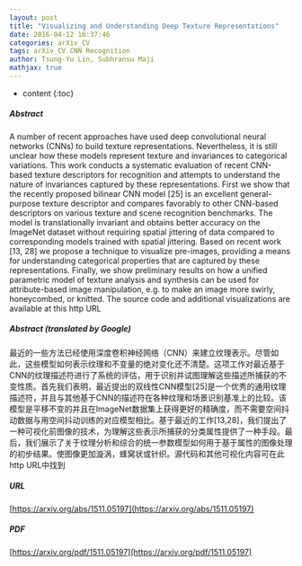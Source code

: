 ```yaml
---
layout: post
title: "Visualizing and Understanding Deep Texture Representations"
date: 2016-04-12 16:37:46
categories: arXiv_CV
tags: arXiv_CV CNN Recognition
author: Tsung-Yu Lin, Subhransu Maji
mathjax: true
---
```


* content
{:toc}

##### Abstract
A number of recent approaches have used deep convolutional neural networks (CNNs) to build texture representations. Nevertheless, it is still unclear how these models represent texture and invariances to categorical variations. This work conducts a systematic evaluation of recent CNN-based texture descriptors for recognition and attempts to understand the nature of invariances captured by these representations. First we show that the recently proposed bilinear CNN model [25] is an excellent general-purpose texture descriptor and compares favorably to other CNN-based descriptors on various texture and scene recognition benchmarks. The model is translationally invariant and obtains better accuracy on the ImageNet dataset without requiring spatial jittering of data compared to corresponding models trained with spatial jittering. Based on recent work [13, 28] we propose a technique to visualize pre-images, providing a means for understanding categorical properties that are captured by these representations. Finally, we show preliminary results on how a unified parametric model of texture analysis and synthesis can be used for attribute-based image manipulation, e.g. to make an image more swirly, honeycombed, or knitted. The source code and additional visualizations are available at this http URL

##### Abstract (translated by Google)
最近的一些方法已经使用深度卷积神经网络（CNN）来建立纹理表示。尽管如此，这些模型如何表示纹理和不变量的绝对变化还不清楚。这项工作对最近基于CNN的纹理描述符进行了系统的评估，用于识别并试图理解这些描述所捕获的不变性质。首先我们表明，最近提出的双线性CNN模型[25]是一个优秀的通用纹理描述符，并且与其他基于CNN的描述符在各种纹理和场景识别基准上的比较。该模型是平移不变的并且在ImageNet数据集上获得更好的精确度，而不需要空间抖动数据与用空间抖动训练的对应模型相比。基于最近的工作[13,28]，我们提出了一种可视化前图像的技术，为理解这些表示所捕获的分类属性提供了一种手段。最后，我们展示了关于纹理分析和综合的统一参数模型如何用于基于属性的图像处理的初步结果。使图像更加漩涡，蜂窝状或针织。源代码和其他可视化内容可在此http URL中找到

##### URL
[https://arxiv.org/abs/1511.05197](https://arxiv.org/abs/1511.05197)

##### PDF
[https://arxiv.org/pdf/1511.05197](https://arxiv.org/pdf/1511.05197)

